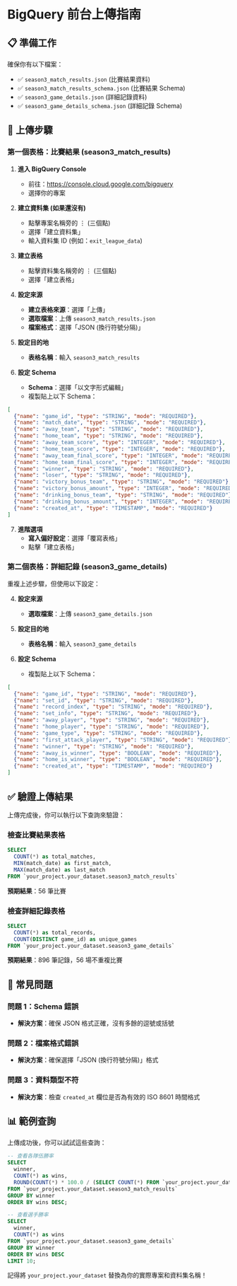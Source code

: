 # BigQuery 前台上傳指南

## 📋 準備工作

確保你有以下檔案：
- ✅ `season3_match_results.json` (比賽結果資料)
- ✅ `season3_match_results_schema.json` (比賽結果 Schema)
- ✅ `season3_game_details.json` (詳細記錄資料)
- ✅ `season3_game_details_schema.json` (詳細記錄 Schema)

## 🚀 上傳步驟

### 第一個表格：比賽結果 (season3_match_results)

1. **進入 BigQuery Console**
   - 前往：https://console.cloud.google.com/bigquery
   - 選擇你的專案

2. **建立資料集 (如果還沒有)**
   - 點擊專案名稱旁的 ⋮ (三個點)
   - 選擇「建立資料集」
   - 輸入資料集 ID (例如：`exit_league_data`)

3. **建立表格**
   - 點擊資料集名稱旁的 ⋮ (三個點)
   - 選擇「建立表格」

4. **設定來源**
   - **建立表格來源**：選擇「上傳」
   - **選取檔案**：上傳 `season3_match_results.json`
   - **檔案格式**：選擇「JSON (換行符號分隔)」

5. **設定目的地**
   - **表格名稱**：輸入 `season3_match_results`

6. **設定 Schema**
   - **Schema**：選擇「以文字形式編輯」
   - 複製貼上以下 Schema：

```json
[
  {"name": "game_id", "type": "STRING", "mode": "REQUIRED"},
  {"name": "match_date", "type": "STRING", "mode": "REQUIRED"},
  {"name": "away_team", "type": "STRING", "mode": "REQUIRED"},
  {"name": "home_team", "type": "STRING", "mode": "REQUIRED"},
  {"name": "away_team_score", "type": "INTEGER", "mode": "REQUIRED"},
  {"name": "home_team_score", "type": "INTEGER", "mode": "REQUIRED"},
  {"name": "away_team_final_score", "type": "INTEGER", "mode": "REQUIRED"},
  {"name": "home_team_final_score", "type": "INTEGER", "mode": "REQUIRED"},
  {"name": "winner", "type": "STRING", "mode": "REQUIRED"},
  {"name": "loser", "type": "STRING", "mode": "REQUIRED"},
  {"name": "victory_bonus_team", "type": "STRING", "mode": "REQUIRED"},
  {"name": "victory_bonus_amount", "type": "INTEGER", "mode": "REQUIRED"},
  {"name": "drinking_bonus_team", "type": "STRING", "mode": "REQUIRED"},
  {"name": "drinking_bonus_amount", "type": "INTEGER", "mode": "REQUIRED"},
  {"name": "created_at", "type": "TIMESTAMP", "mode": "REQUIRED"}
]
```

7. **進階選項**
   - **寫入偏好設定**：選擇「覆寫表格」
   - 點擊「建立表格」

### 第二個表格：詳細記錄 (season3_game_details)

重複上述步驟，但使用以下設定：

4. **設定來源**
   - **選取檔案**：上傳 `season3_game_details.json`

5. **設定目的地**
   - **表格名稱**：輸入 `season3_game_details`

6. **設定 Schema**
   - 複製貼上以下 Schema：

```json
[
  {"name": "game_id", "type": "STRING", "mode": "REQUIRED"},
  {"name": "set_id", "type": "STRING", "mode": "REQUIRED"},
  {"name": "record_index", "type": "STRING", "mode": "REQUIRED"},
  {"name": "set_info", "type": "STRING", "mode": "REQUIRED"},
  {"name": "away_player", "type": "STRING", "mode": "REQUIRED"},
  {"name": "home_player", "type": "STRING", "mode": "REQUIRED"},
  {"name": "game_type", "type": "STRING", "mode": "REQUIRED"},
  {"name": "first_attack_player", "type": "STRING", "mode": "REQUIRED"},
  {"name": "winner", "type": "STRING", "mode": "REQUIRED"},
  {"name": "away_is_winner", "type": "BOOLEAN", "mode": "REQUIRED"},
  {"name": "home_is_winner", "type": "BOOLEAN", "mode": "REQUIRED"},
  {"name": "created_at", "type": "TIMESTAMP", "mode": "REQUIRED"}
]
```

## ✅ 驗證上傳結果

上傳完成後，你可以執行以下查詢來驗證：

### 檢查比賽結果表格
```sql
SELECT 
  COUNT(*) as total_matches,
  MIN(match_date) as first_match,
  MAX(match_date) as last_match
FROM `your_project.your_dataset.season3_match_results`
```
**預期結果**：56 筆比賽

### 檢查詳細記錄表格
```sql
SELECT 
  COUNT(*) as total_records,
  COUNT(DISTINCT game_id) as unique_games
FROM `your_project.your_dataset.season3_game_details`
```
**預期結果**：896 筆記錄，56 場不重複比賽

## 🔧 常見問題

### 問題 1：Schema 錯誤
- **解決方案**：確保 JSON 格式正確，沒有多餘的逗號或括號

### 問題 2：檔案格式錯誤
- **解決方案**：確保選擇「JSON (換行符號分隔)」格式

### 問題 3：資料類型不符
- **解決方案**：檢查 `created_at` 欄位是否為有效的 ISO 8601 時間格式

## 📊 範例查詢

上傳成功後，你可以試試這些查詢：

```sql
-- 查看各隊伍勝率
SELECT 
  winner,
  COUNT(*) as wins,
  ROUND(COUNT(*) * 100.0 / (SELECT COUNT(*) FROM `your_project.your_dataset.season3_match_results`), 2) as win_percentage
FROM `your_project.your_dataset.season3_match_results`
GROUP BY winner
ORDER BY wins DESC;

-- 查看選手勝率
SELECT 
  winner,
  COUNT(*) as wins
FROM `your_project.your_dataset.season3_game_details`
GROUP BY winner
ORDER BY wins DESC
LIMIT 10;
```

記得將 `your_project.your_dataset` 替換為你的實際專案和資料集名稱！
